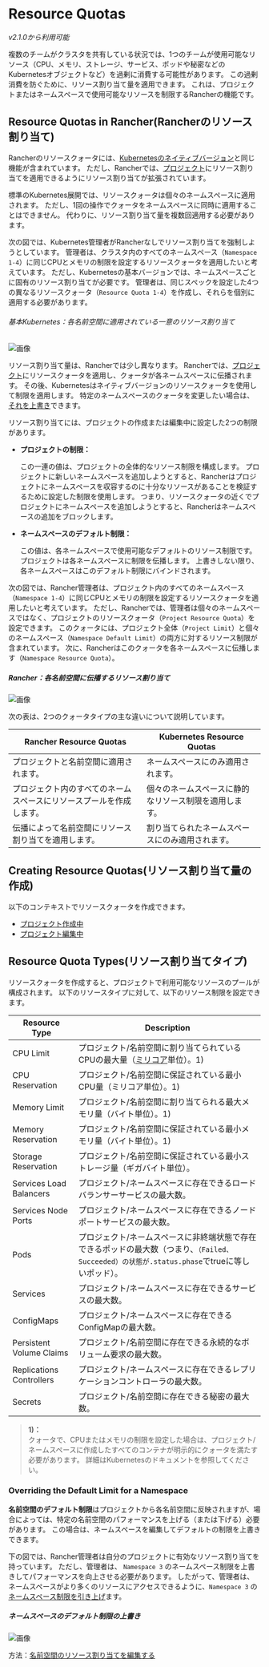 # Resource Quotas

*v2.1.0から利用可能*

複数のチームがクラスタを共有している状況では、1つのチームが使用可能なリソース（CPU、メモリ、ストレージ、サービス、ポッドや秘密などのKubernetesオブジェクトなど）を過剰に消費する可能性があります。
この過剰消費を防ぐために、リソース割り当て量を適用できます。
これは、プロジェクトまたはネームスペースで使用可能なリソースを制限するRancherの機能です。

## Resource Quotas in Rancher(Rancherのリソース割り当て)

Rancherのリソースクォータには、[Kubernetesのネイティブバージョン](https://kubernetes.io/docs/concepts/policy/resource-quotas/)と同じ機能が含まれています。
ただし、Rancherでは、[プロジェクト](https://rancher.com/docs/rancher/v2.x/en/k8s-in-rancher/projects-and-namespaces/#projects)にリソース割り当てを適用できるようにリソース割り当てが拡張されています。

標準のKubernetes展開では、リソースクォータは個々のネームスペースに適用されます。
ただし、1回の操作でクォータをネームスペースに同時に適用することはできません。
代わりに、リソース割り当て量を複数回適用する必要があります。

次の図では、Kubernetes管理者がRancherなしでリソース割り当てを強制しようとしています。
管理者は、クラスタ内のすべてのネームスペース（`Namespace 1-4`）に同じCPUとメモリの制限を設定するリソースクォータを適用したいと考えています。
ただし、Kubernetesの基本バージョンでは、ネームスペースごとに固有のリソース割り当てが必要です。 管理者は、同じスペックを設定した4つの異なるリソースクォータ（`Resource Quota 1-4`）を作成し、それらを個別に適用する必要があります。

###### 基本Kubernetes：各名前空間に適用されている一意のリソース割り当て

![画像](../pictures/100009kubernetes-resource-quota.svg)

リソース割り当て量は、Rancherでは少し異なります。
Rancherでは、[プロジェクト](https://rancher.com/docs/rancher/v2.x/en/k8s-in-rancher/projects-and-namespaces/#projects)にリソースクォータを適用し、クォータが各ネームスペースに伝播されます。
その後、Kubernetesはネイティブバージョンのリソースクォータを使用して制限を適用します。
特定のネームスペースのクォータを変更したい場合は、[それを上書き](https://rancher.com/docs/rancher/v2.x/en/k8s-in-rancher/projects-and-namespaces/resource-quotas/#namespace-default-limit-overrides)できます。

リソース割り当てには、プロジェクトの作成または編集中に設定した2つの制限があります。

- **プロジェクトの制限：**

    この一連の値は、プロジェクトの全体的なリソース制限を構成します。
    プロジェクトに新しいネームスペースを追加しようとすると、Rancherはプロジェクトにネームスペースを収容するのに十分なリソースがあることを検証するために設定した制限を使用します。
    つまり、リソースクォータの近くでプロジェクトにネームスペースを追加しようとすると、Rancherはネームスペースの追加をブロックします。

- **ネームスペースのデフォルト制限：**

    この値は、各ネームスペースで使用可能なデフォルトのリソース制限です。
    プロジェクトは各ネームスペースに制限を伝播します。
    上書きしない限り、各ネームスペースはこのデフォルト制限にバインドされます。

次の図では、Rancher管理者は、プロジェクト内のすべてのネームスペース（`Namespace 1-4`）に同じCPUとメモリの制限を設定するリソースクォータを適用したいと考えています。
ただし、Rancherでは、管理者は個々のネームスペースではなく、プロジェクトのリソースクォータ（`Project Resource Quota`）を設定できます。
このクォータには、プロジェクト全体（`Project Limit`）と個々のネームスペース（`Namespace Default Limit`）の両方に対するリソース制限が含まれています。
次に、Rancherはこのクォータを各ネームスペースに伝播します（`Namespace Resource Quota`）。

##### Rancher：各名前空間に伝播するリソース割り当て

![画像](../pictures/100010rancher-resource-quota.svg)

次の表は、2つのクォータタイプの主な違いについて説明しています。

| Rancher Resource Quotas | Kubernetes Resource Quotas |
| --- | --- |
| プロジェクトと名前空間に適用されます。 | ネームスペースにのみ適用されます。 |
| プロジェクト内のすべてのネームスペースにリソースプールを作成します。 | 個々のネームスペースに静的なリソース制限を適用します。 |
| 伝播によって名前空間にリソース割り当てを適用します。 | 割り当てられたネームスペースにのみ適用されます。 |

## Creating Resource Quotas(リソース割り当て量の作成)

以下のコンテキストでリソースクォータを作成できます。

- [プロジェクト作成中](https://rancher.com/docs/rancher/v2.x/en/k8s-in-rancher/projects-and-namespaces/#creating-projects)
- [プロジェクト編集中](https://rancher.com/docs/rancher/v2.x/en/k8s-in-rancher/projects-and-namespaces/editing-projects/#editing-resource-quotas)

## Resource Quota Types(リソース割り当てタイプ)

リソースクォータを作成すると、プロジェクトで利用可能なリソースのプールが構成されます。
以下のリソースタイプに対して、以下のリソース制限を設定できます。

| Resource Type | Description |
| --- | --- |
| CPU Limit | プロジェクト/名前空間に割り当てられているCPUの最大量（[ミリコア](https://kubernetes.io/docs/concepts/configuration/manage-compute-resources-container/#meaning-of-cpu)単位）。1) |
| CPU Reservation | プロジェクト/名前空間に保証されている最小CPU量（ミリコア単位）。1) |
| Memory Limit | プロジェクト/名前空間に割り当てられる最大メモリ量（バイト単位）。1) |
| Memory Reservation | プロジェクト/名前空間に保証されている最小メモリ量（バイト単位）。1) |
| Storage Reservation | プロジェクト/名前空間に保証されている最小ストレージ量（ギガバイト単位）。 |
| Services Load Balancers | プロジェクト/ネームスペースに存在できるロードバランサーサービスの最大数。 |
| Services Node Ports | プロジェクト/ネームスペースに存在できるノードポートサービスの最大数。 |
| Pods | プロジェクト/ネームスペースに非終端状態で存在できるポッドの最大数（つまり、`（Failed、Succeeded）の状態が.status.phase`でtrueに等しいポッド）。 |
| Services | プロジェクト/ネームスペースに存在できるサービスの最大数。 |
| ConfigMaps | プロジェクト/ネームスペースに存在できるConfigMapの最大数。 |
| Persistent Volume Claims | プロジェクト/名前空間に存在できる永続的なボリューム要求の最大数。 |
| Replications Controllers | プロジェクト/ネームスペースに存在できるレプリケーションコントローラの最大数。 |
| Secrets | プロジェクト/名前空間に存在できる秘密の最大数。 |

> **1)：**  
> クォータで、CPUまたはメモリの制限を設定した場合は、プロジェクト/ネームスペースに作成したすべてのコンテナが明示的にクォータを満たす必要があります。
> 詳細はKubernetesのドキュメントを参照してください。

### Overriding the Default Limit for a Namespace

**名前空間のデフォルト制限**はプロジェクトから各名前空間に反映されますが、場合によっては、特定の名前空間のパフォーマンスを上げる（または下げる）必要があります。
この場合は、ネームスペースを編集してデフォルトの制限を上書きできます。

下の図では、Rancher管理者は自分のプロジェクトに有効なリソース割り当てを持っています。 ただし、管理者は、 `Namespace 3` のネームスペース制限を上書きしてパフォーマンスを向上させる必要があります。
したがって、管理者は、ネームスペースがより多くのリソースにアクセスできるように、`Namespace 3` の[ネームスペース制限を引き上げ](https://rancher.com/docs/rancher/v2.x/en/k8s-in-rancher/projects-and-namespaces/#editing-namespace-resource-quotas)ます。

##### ネームスペースのデフォルト制限の上書き

![画像](../pictures/100011rancher-resource-quota-override.svg)

方法：[名前空間のリソース割り当てを編集する](https://rancher.com/docs/rancher/v2.x/en/k8s-in-rancher/projects-and-namespaces/#editing-namespace-resource-quotas)


